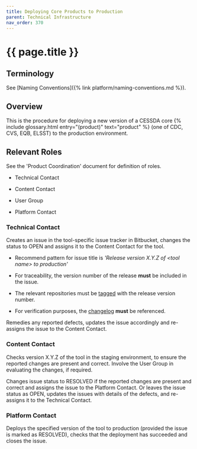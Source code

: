 ```yaml
---
title: Deploying Core Products to Production
parent: Technical Infrastructure
nav_order: 370
---
```


# {{ page.title }}

## Terminology

See [Naming Conventions]({% link platform/naming-conventions.md %}).

## Overview

This is the procedure for deploying a new version of a CESSDA core {% include glossary.html entry="(product)" text="product" %}
(one of CDC, CVS, EQB, ELSST) to the production environment.

## Relevant Roles

See the 'Product Coordination' document for definition of roles.

- Technical Contact

- Content Contact

- User Group

- Platform Contact

### Technical Contact

Creates an issue in the tool-specific issue tracker in Bitbucket,
changes the status to OPEN and assigns it to the Content Contact for the tool.

- Recommend pattern for issue title is *'Release version X.Y.Z of \<tool name\> to production'*

- For traceability, the version number of the release **must** be included in the issue.

- The relevant repositories must be [tagged](https://confluence.atlassian.com/bitbucket/repository-tags-321860179.html)
    with the release version number.

- For verification purposes, the [changelog](https://keepachangelog.com/en/1.0.0/) **must** be referenced.

Remedies any reported defects, updates the issue accordingly and re-assigns the issue to the Content Contact.

### Content Contact

Checks version X.Y.Z of the tool in the staging environment,
to ensure the reported changes are present and correct.
Involve the User Group in evaluating the changes, if required.

Changes issue status to RESOLVED if the reported changes are present and
correct and assigns the issue to the Platform Contact.
Or leaves the issue status as OPEN, updates the issues with details of the defects,
and re-assigns it to the Technical Contact.

### Platform Contact

Deploys the specified version of the tool to production (provided the issue is marked as RESOLVED),
checks that the deployment has succeeded and closes the issue.
